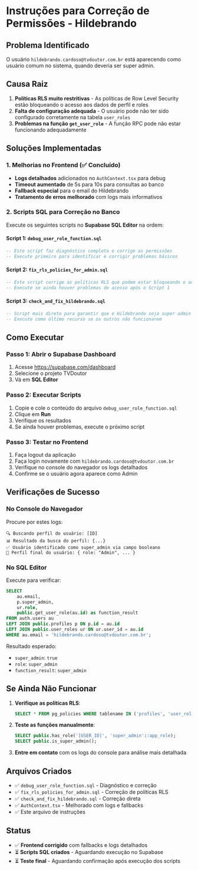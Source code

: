 # Instruções para Correção de Permissões - Hildebrando

## Problema Identificado
O usuário `hildebrando.cardoso@tvdoutor.com.br` está aparecendo como usuário comum no sistema, quando deveria ser super admin.

## Causa Raiz
1. **Políticas RLS muito restritivas** - As políticas de Row Level Security estão bloqueando o acesso aos dados de perfil e roles
2. **Falta de configuração adequada** - O usuário pode não ter sido configurado corretamente na tabela `user_roles`
3. **Problemas na função `get_user_role`** - A função RPC pode não estar funcionando adequadamente

## Soluções Implementadas

### 1. Melhorias no Frontend (✅ Concluído)
- **Logs detalhados** adicionados no `AuthContext.tsx` para debug
- **Timeout aumentado** de 5s para 10s para consultas ao banco
- **Fallback especial** para o email do Hildebrando
- **Tratamento de erros melhorado** com logs mais informativos

### 2. Scripts SQL para Correção no Banco

Execute os seguintes scripts no **Supabase SQL Editor** na ordem:

#### Script 1: `debug_user_role_function.sql`
```sql
-- Este script faz diagnóstico completo e corrige as permissões
-- Execute primeiro para identificar e corrigir problemas básicos
```

#### Script 2: `fix_rls_policies_for_admin.sql`
```sql
-- Este script corrige as políticas RLS que podem estar bloqueando o acesso
-- Execute se ainda houver problemas de acesso após o Script 1
```

#### Script 3: `check_and_fix_hildebrando.sql`
```sql
-- Script mais direto para garantir que o Hildebrando seja super admin
-- Execute como último recurso se os outros não funcionarem
```

## Como Executar

### Passo 1: Abrir o Supabase Dashboard
1. Acesse https://supabase.com/dashboard
2. Selecione o projeto TVDoutor
3. Vá em **SQL Editor**

### Passo 2: Executar Scripts
1. Copie e cole o conteúdo do arquivo `debug_user_role_function.sql`
2. Clique em **Run** 
3. Verifique os resultados
4. Se ainda houver problemas, execute o próximo script

### Passo 3: Testar no Frontend
1. Faça logout da aplicação
2. Faça login novamente com `hildebrando.cardoso@tvdoutor.com.br`
3. Verifique no console do navegador os logs detalhados
4. Confirme se o usuário agora aparece como Admin

## Verificações de Sucesso

### No Console do Navegador
Procure por estes logs:
```
🔍 Buscando perfil do usuário: [ID]
📊 Resultado da busca do perfil: {...}
✅ Usuário identificado como super_admin via campo booleano
🎯 Perfil final do usuário: { role: "Admin", ... }
```

### No SQL Editor
Execute para verificar:
```sql
SELECT 
    au.email,
    p.super_admin,
    ur.role,
    public.get_user_role(au.id) as function_result
FROM auth.users au
LEFT JOIN public.profiles p ON p.id = au.id
LEFT JOIN public.user_roles ur ON ur.user_id = au.id
WHERE au.email = 'hildebrando.cardoso@tvdoutor.com.br';
```

Resultado esperado:
- `super_admin`: `true`
- `role`: `super_admin`
- `function_result`: `super_admin`

## Se Ainda Não Funcionar

1. **Verifique as políticas RLS**:
   ```sql
   SELECT * FROM pg_policies WHERE tablename IN ('profiles', 'user_roles');
   ```

2. **Teste as funções manualmente**:
   ```sql
   SELECT public.has_role('[USER_ID]', 'super_admin'::app_role);
   SELECT public.is_super_admin();
   ```

3. **Entre em contato** com os logs do console para análise mais detalhada

## Arquivos Criados
- ✅ `debug_user_role_function.sql` - Diagnóstico e correção
- ✅ `fix_rls_policies_for_admin.sql` - Correção de políticas RLS  
- ✅ `check_and_fix_hildebrando.sql` - Correção direta
- ✅ `AuthContext.tsx` - Melhorado com logs e fallbacks
- ✅ Este arquivo de instruções

## Status
- ✅ **Frontend corrigido** com fallbacks e logs detalhados
- ⏳ **Scripts SQL criados** - Aguardando execução no Supabase
- ⏳ **Teste final** - Aguardando confirmação após execução dos scripts

